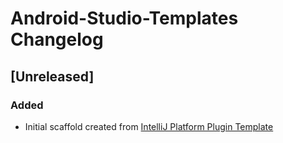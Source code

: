 <!-- Keep a Changelog guide -> https://keepachangelog.com -->

# Android-Studio-Templates Changelog

## [Unreleased]
### Added
- Initial scaffold created from [IntelliJ Platform Plugin Template](https://github.com/JetBrains/intellij-platform-plugin-template)
